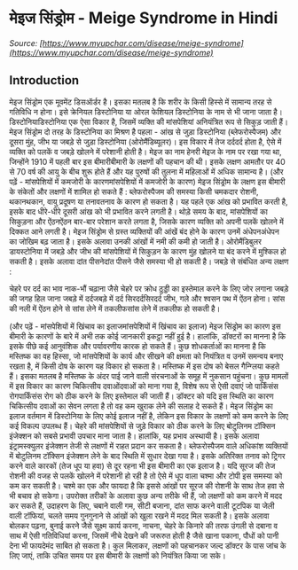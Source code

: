 # मेइज सिंड्रोम - Meige Syndrome in Hindi
_Source: [https://www.myupchar.com/disease/meige-syndrome](https://www.myupchar.com/disease/meige-syndrome)_

## Introduction
मेइज सिंड्रोम एक मूवमेंट डिसऑर्डर है। इसका मतलब है कि शरीर के किसी हिस्से में सामान्य तरह से गतिविधि न होना। इसे क्रेनियल डिस्टोनिया या ओरल फेशियल डिस्टोनिया के नाम से भी जाना जाता है। डिस्टोनियाडिस्टोनिया एक ऐसा विकार है, जिसमें व्यक्ति की मांसपेशियां अनियंत्रित रूप से सिकुड़ जाती हैं।
मेइज सिंड्रोम दो तरह के डिस्टोनिया का मिश्रण है पहला - आंख से जुड़ा डिस्टोनिया (ब्लेफरोस्पैजम) और दूसरा मुंह, जीभ या जबड़े से जुड़ा डिस्टोनिया (ओरोमैंडिब्यूलर)। इस विकार में तेज दर्ददर्द होता है, ऐसे में व्यक्ति को पलकें व जबड़े खोलने में परेशानी होती है।
मेइज का नाम हेनरी मेइज के नाम पर रखा गया था, जिन्होंने 1910 में पहली बार इस बीमारीबीमारी के लक्षणों की पहचान की थी। इसके लक्षण आमतौर पर 40 से 70 वर्ष की आयु के बीच शुरू होते हैं और यह पुरुषों की तुलना में महिलाओं में अधिक सामान्य है।
(और पढ़ें - मांसपेशियों में कमजोरी के कारणमांसपेशियों में कमजोरी के कारण)
मेइज सिंड्रोम के लक्षण
इस बीमारी के संकेतों और लक्षणों में शामिल हो सकते हैं :
ब्लेफरोस्पैजम की समस्या किसी चमकदार रोशनी, थकानथकान, वायु प्रदूषण या तनावतनाव के कारण हो सकता है। यह पहले एक आंख को प्रभावित करती है, इसके बाद धीरे-धीरे दूसरी आंख को भी प्रभावित करने लगती है।
थोड़े समय के बाद, मांसपेशियों का सिकुड़ना और ऐंठनऐंठन बार-बार परेशान करते लगता है, जिसके कारण व्यक्ति को अपनी पलकें खोलने में दिक्कत आने लगती है। मेइज सिंड्रोम से ग्रस्त व्यक्तियों की आंखें बंद होने के कारण उनमें अंधेपनअंधेपन का जोखिम बढ़ जाता है। इसके अलावा उनकी आंखों में नमी की कमी हो जाती है।
ओरोमैंडिबुलर डायस्टोनिया में जबड़े और जीभ की मांसपेशियों में सिकुड़न के कारण मुंह खोलने या बंद करने में मुश्किल हो सकती है। इसके अलावा दांत पीसनेदांत पीसने जैसे समस्या भी हो सकती है। जबड़े से संबंधित अन्य लक्षण :

चेहरे पर दर्द का भाव
नाक-भौं चढ़ाना जैसे चेहरे पर क्रोध
ठुड्डी का इस्तेमाल करने के लिए जोर लगाना
जबड़े की जगह हिल जाना
जबड़े में दर्दजबड़े में दर्द
सिरदर्दसिरदर्द
जीभ, गले और श्वसन पथ में ऐंठन होना। सांस की नली में ऐंठन होने से सांस लेने में तकलीफसांस लेने में तकलीफ हो सकती है।

(और पढ़ें - मांसपेशियों में खिंचाव का इलाजमांसपेशियों में खिंचाव का इलाज)
मेइज सिंड्रोम का कारण
इस बीमारी के कारणों के बारे में अभी तक कोई जानकारी इकट्ठा नहीं हुई है। हालांकि, डॉक्टरों का मानना है कि इसके पीछे कई आनुवंशिक और पर्यावरणीय कारक हो सकते हैं। कुछ शोधकर्ताओं का मानना है कि मस्तिष्क का वह हिस्सा, जो मांसपेशियों के कार्य और सीखने की क्षमता को नियंत्रित व उनमें समन्वय बनाए रखता है, में किसी दोष के कारण यह विकार हो सकता है। मस्तिष्क में इस दोष को बेसल गैन्ग्लिया कहते हैं। इसका मतलब है मस्तिष्क के अंदर पाई जाने वाली संरचनाओं के समूह में नुकसान पहुंचना।
कुछ मामलों में इस विकार का कारण चिकित्सीय दवाओंदवाओं को माना गया है, विशेष रूप से ऐसी दवाएं जो पार्किंसंस रोगपार्किंसंस रोग को ठीक करने के लिए इस्तेमाल की जाती हैं। डॉक्टर को यदि इस स्थिति का कारण चिकित्सीय दवाओं का सेवन लगता है तो वह कम खुराक लेने की सलाह दे सकते हैं।
मेइज सिंड्रोम का इलाज
वर्तमान में डिस्टोनिया के लिए कोई इलाज नहीं है, लेकिन इस विकार के लक्षणों को कम करने के लिए कई विकल्प उपलब्ध हैं। चेहरे की मांसपेशियों से जुड़े विकार को ठीक करने के लिए बोटुलिनम टॉक्सिन इंजेक्शन को सबसे प्रभावी उपचार माना जाता है। हालांकि, यह प्रभाव अस्थायी है। इसके अलावा इंट्रामस्क्युलर इंजेक्शन तेजी से लक्षणों में राहत प्रदान कर सकता है। ब्लेफरोस्पैजम वाले अधिकांश व्यक्तियों में बोटुलिनम टॉक्सिन इंजेक्शन लेने के बाद स्थिति में सुधार देखा गया है।
इसके अतिरिक्त तनाव को ट्रिगर करने वाले कारकों (तेज धूप या हवा) से दूर रहना भी इस बीमारी का एक इलाज है। यदि सूरज की तेज रोशनी की वजह से पलकें खोलने में परेशानी हो रही है तो ऐसे में धूप वाला चश्मा और टोपी इस समस्या को कम कर सकती है। चश्मे का एक और फायदा है कि इससे आंखों पर सूरज की रोशनी के साथ तेज हवा से भी बचाव हो सकेगा।
उपरोक्त तरीकों के अलावा कुछ अन्य तरीके भी हैं, जो लक्षणों को कम करने में मदद कर सकते हैं, उदाहरण के लिए, चबाने वाली गम, सीटी बजाना, दांत साफ करने वाली टूटपिक या जेली वाली टॉफियां, चलते समय गुनगुनाने से आंखों को खुला रखने में मदद मिल सकती है। इसके अलावा बोलकर पढ़ना, बुनाई करने जैसे सूक्ष्म कार्य करना, नाचना, चेहरे के किनारे की तरफ उंगली से दबाना व साथ में ऐसी गतिविधियां करना, जिसमें नीचे देखने की जरूरुत होती है जैसे खाना पकाना, पौधों को पानी देना भी फायदेमंद साबित हो सकता है।
कुल मिलाकर, लक्षणों को पहचानकर जल्द डॉक्टर के पास जांच के लिए जाएं, ताकि उचित समय पर इस बीमारी के लक्षणों को नियंत्रित किया जा सके।

